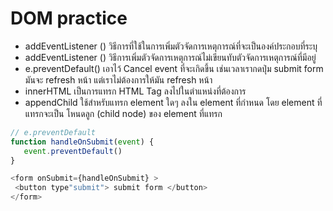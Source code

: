# DOM practice

- addEventListener () วิธีการที่ใช้ในการเพิ่มตัวจัดการเหตุการณ์ที่จะเป็นองค์ประกอบที่ระบุ
- addEventListener () วิธีการเพิ่มตัวจัดการเหตุการณ์ไม่เขียนทับตัวจัดการเหตุการณ์ที่มีอยู่
- e.preventDefault() เอาไว้ Cancel event ที่จะเกิดขึ้น เช่นเวลาเรากดปุ่ม submit form มันจะ refresh หน้า แต่เราไม่ต้องการให้มัน refresh หน้า 
- innerHTML เป็นการแทรก HTML Tag ลงไปในตำแหน่งที่ต้องการ 
- appendChild ใช้สำหรับแทรก element ใดๆ ลงใน element ที่กำหนด โดย element ที่แทรกจะเป็น โหนดลูก (child node) ของ element ที่แทรก 

```js
// e.preventDefault
function handleOnSubmit(event) {
   event.preventDefault()
}

<form onSubmit={handleOnSubmit} >
 <button type"submit"> submit form </button>
</form>

```
